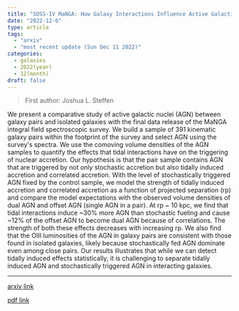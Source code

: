 ```yaml
---
title: "SDSS-IV MaNGA: How Galaxy Interactions Influence Active Galactic Nuclei"
date: "2022-12-6"
type: article
tags:
  - "arxiv"
  - "most recent update (Sun Dec 11 2022)"
categories:
  - galaxies
  - 2022(year)
  - 12(month)
draft: false
---
```


> First author: Joshua L. Steffen

 We present a comparative study of active galactic nuclei (AGN) between galaxy
pairs and isolated galaxies with the final data release of the MaNGA integral
field spectroscopic survey. We build a sample of 391 kinematic galaxy pairs
within the footprint of the survey and select AGN using the survey's spectra.
We use the comoving volume densities of the AGN samples to quantify the effects
that tidal interactions have on the triggering of nuclear accretion. Our
hypothesis is that the pair sample contains AGN that are triggered by not only
stochastic accretion but also tidally induced accretion and correlated
accretion. With the level of stochastically triggered AGN fixed by the control
sample, we model the strength of tidally induced accretion and correlated
accretion as a function of projected separation (rp) and compare the model
expectations with the observed volume densities of dual AGN and offset AGN
(single AGN in a pair). At rp ~ 10 kpc, we find that tidal interactions induce
~30% more AGN than stochastic fueling and cause ~12% of the offset AGN to
become dual AGN because of correlations. The strength of both these effects
decreases with increasing rp. We also find that the OIII luminosities of the
AGN in galaxy pairs are consistent with those found in isolated galaxies,
likely because stochastically fed AGN dominate even among close pairs. Our
results illustrates that while we can detect tidally induced effects
statistically, it is challenging to separate tidally induced AGN and
stochastically triggered AGN in interacting galaxies.

---
[arxiv link](http://arxiv.org/abs/2212.02677v1)

[pdf link](http://arxiv.org/pdf/2212.02677v1)